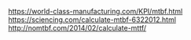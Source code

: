 https://world-class-manufacturing.com/KPI/mtbf.html
https://sciencing.com/calculate-mtbf-6322012.html
http://nomtbf.com/2014/02/calculate-mttf/